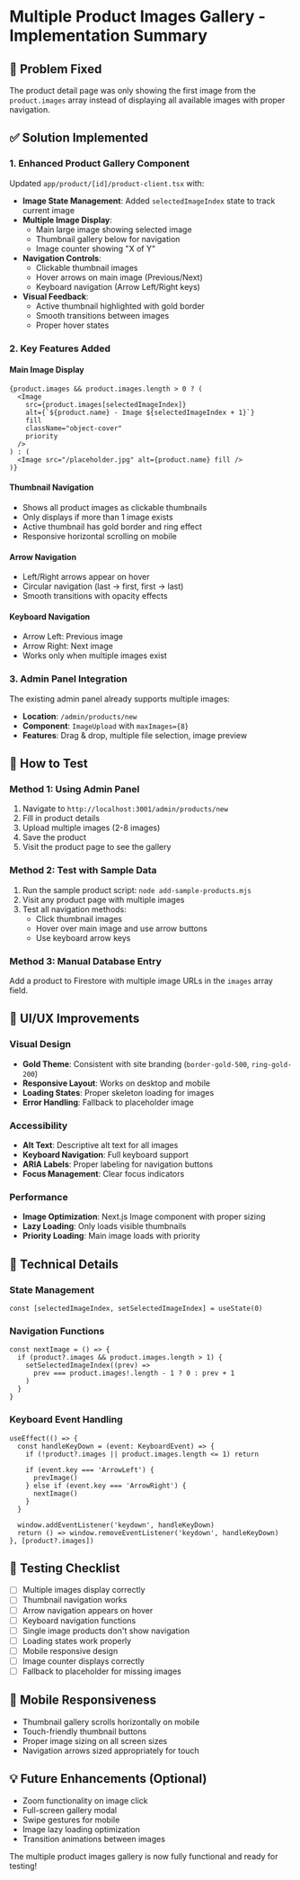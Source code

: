 # Multiple Product Images Gallery - Implementation Summary

## 🎯 Problem Fixed
The product detail page was only showing the first image from the `product.images` array instead of displaying all available images with proper navigation.

## ✅ Solution Implemented

### 1. **Enhanced Product Gallery Component**
Updated `app/product/[id]/product-client.tsx` with:

- **Image State Management**: Added `selectedImageIndex` state to track current image
- **Multiple Image Display**: 
  - Main large image showing selected image
  - Thumbnail gallery below for navigation
  - Image counter showing "X of Y"
- **Navigation Controls**:
  - Clickable thumbnail images
  - Hover arrows on main image (Previous/Next)
  - Keyboard navigation (Arrow Left/Right keys)
- **Visual Feedback**:
  - Active thumbnail highlighted with gold border
  - Smooth transitions between images
  - Proper hover states

### 2. **Key Features Added**

#### **Main Image Display**
```tsx
{product.images && product.images.length > 0 ? (
  <Image 
    src={product.images[selectedImageIndex]} 
    alt={`${product.name} - Image ${selectedImageIndex + 1}`} 
    fill
    className="object-cover"
    priority
  />
) : (
  <Image src="/placeholder.jpg" alt={product.name} fill />
)}
```

#### **Thumbnail Navigation**
- Shows all product images as clickable thumbnails
- Only displays if more than 1 image exists
- Active thumbnail has gold border and ring effect
- Responsive horizontal scrolling on mobile

#### **Arrow Navigation**
- Left/Right arrows appear on hover
- Circular navigation (last → first, first → last)
- Smooth transitions with opacity effects

#### **Keyboard Navigation**
- Arrow Left: Previous image
- Arrow Right: Next image
- Works only when multiple images exist

### 3. **Admin Panel Integration**
The existing admin panel already supports multiple images:
- **Location**: `/admin/products/new`
- **Component**: `ImageUpload` with `maxImages={8}`
- **Features**: Drag & drop, multiple file selection, image preview

## 🧪 How to Test

### **Method 1: Using Admin Panel**
1. Navigate to `http://localhost:3001/admin/products/new`
2. Fill in product details
3. Upload multiple images (2-8 images)
4. Save the product
5. Visit the product page to see the gallery

### **Method 2: Test with Sample Data**
1. Run the sample product script: `node add-sample-products.mjs`
2. Visit any product page with multiple images
3. Test all navigation methods:
   - Click thumbnail images
   - Hover over main image and use arrow buttons
   - Use keyboard arrow keys

### **Method 3: Manual Database Entry**
Add a product to Firestore with multiple image URLs in the `images` array field.

## 🎨 UI/UX Improvements

### **Visual Design**
- **Gold Theme**: Consistent with site branding (`border-gold-500`, `ring-gold-200`)
- **Responsive Layout**: Works on desktop and mobile
- **Loading States**: Proper skeleton loading for images
- **Error Handling**: Fallback to placeholder image

### **Accessibility**
- **Alt Text**: Descriptive alt text for all images
- **Keyboard Navigation**: Full keyboard support
- **ARIA Labels**: Proper labeling for navigation buttons
- **Focus Management**: Clear focus indicators

### **Performance**
- **Image Optimization**: Next.js Image component with proper sizing
- **Lazy Loading**: Only loads visible thumbnails
- **Priority Loading**: Main image loads with priority

## 🔧 Technical Details

### **State Management**
```tsx
const [selectedImageIndex, setSelectedImageIndex] = useState(0)
```

### **Navigation Functions**
```tsx
const nextImage = () => {
  if (product?.images && product.images.length > 1) {
    setSelectedImageIndex((prev) => 
      prev === product.images!.length - 1 ? 0 : prev + 1
    )
  }
}
```

### **Keyboard Event Handling**
```tsx
useEffect(() => {
  const handleKeyDown = (event: KeyboardEvent) => {
    if (!product?.images || product.images.length <= 1) return
    
    if (event.key === 'ArrowLeft') {
      prevImage()
    } else if (event.key === 'ArrowRight') {
      nextImage()
    }
  }

  window.addEventListener('keydown', handleKeyDown)
  return () => window.removeEventListener('keydown', handleKeyDown)
}, [product?.images])
```

## 🚀 Testing Checklist

- [ ] Multiple images display correctly
- [ ] Thumbnail navigation works
- [ ] Arrow navigation appears on hover
- [ ] Keyboard navigation functions
- [ ] Single image products don't show navigation
- [ ] Loading states work properly
- [ ] Mobile responsive design
- [ ] Image counter displays correctly
- [ ] Fallback to placeholder for missing images

## 📱 Mobile Responsiveness
- Thumbnail gallery scrolls horizontally on mobile
- Touch-friendly thumbnail buttons
- Proper image sizing on all screen sizes
- Navigation arrows sized appropriately for touch

## 💡 Future Enhancements (Optional)
- Zoom functionality on image click
- Full-screen gallery modal
- Swipe gestures for mobile
- Image lazy loading optimization
- Transition animations between images

The multiple product images gallery is now fully functional and ready for testing!
